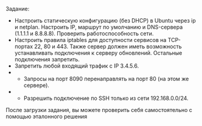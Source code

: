 Задание: 
* Настроить статическую конфигурацию (без DHCP) в Ubuntu через ip и netplan. Настроить IP, маршрут по умолчанию и DNS-сервера (1.1.1.1 и 8.8.8.8). Проверить работоспособность сети.
* Настроить правила iptables для доступности сервисов на TCP-портах 22, 80 и 443. Также сервер должен иметь возможность устанавливать подключения к серверу обновлений. Остальные подключения запретить.
* Запретить любой входящий трафик с IP 3.4.5.6.
* * Запросы на порт 8090 перенаправлять на порт 80 (на этом же сервере).
* * Разрешить подключение по SSH только из сети 192.168.0.0/24.

После загрузки задания, вы можете проверить себя самостоятельно с помощью эталонного решения
